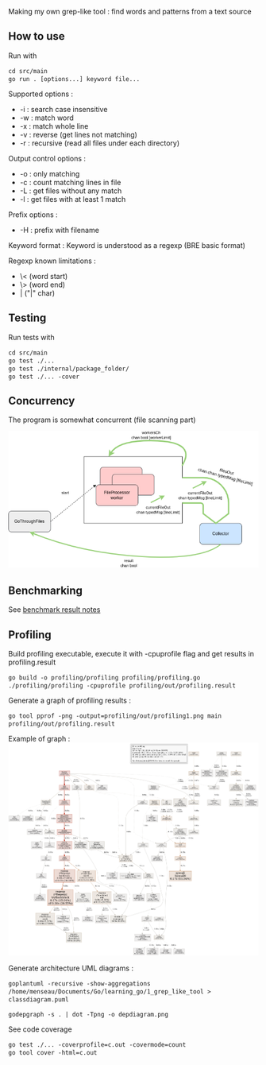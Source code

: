 Making my own grep-like tool : find words and patterns from a text source

## How to use
Run with 
```
cd src/main
go run . [options...] keyword file...
```

Supported options :
- -i : search case insensitive
- -w : match word
- -x : match whole line
- -v : reverse (get lines not matching)
- -r : recursive (read all files under each directory)

Output control options :
- -o : only matching
- -c : count matching lines in file
- -L : get files without any match
- -l : get files with at least 1 match

Prefix options :
- -H : prefix with filename

Keyword format : Keyword is understood as a regexp (BRE basic format)

Regexp known limitations : 
- \\< (word start)
- \\> (word end)
- | ("|" char)

## Testing 
Run tests with
```
cd src/main
go test ./...
go test ./internal/package_folder/
go test ./... -cover
``` 

## Concurrency
The program is somewhat concurrent (file scanning part)

![Concurrency schema](./img/grep_like_tool_ccrcy.png)

## Benchmarking

See [benchmark result notes](./benchmark/out/results.md)

## Profiling

Build profiling executable, execute it with -cpuprofile flag and get results in profiling.result
```
go build -o profiling/profiling profiling/profiling.go
./profiling/profiling -cpuprofile profiling/out/profiling.result
```

Generate a graph of profiling results :
```
go tool pprof -png -output=profiling/out/profiling1.png main profiling/out/profiling.result
```

Example of graph :
![](./profiling/out/profiling_graph_20240430.png)

Generate architecture UML diagrams : 
```
goplantuml -recursive -show-aggregations /home/menseau/Documents/Go/learning_go/1_grep_like_tool > classdiagram.puml
```

```
godepgraph -s . | dot -Tpng -o depdiagram.png
```

See code coverage 
```
go test ./... -coverprofile=c.out -covermode=count
go tool cover -html=c.out
```
